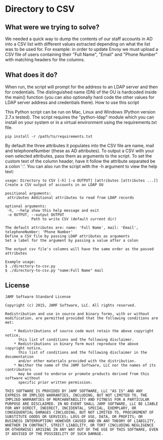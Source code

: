 # Directory to CSV

## What were we trying to solve?

We needed a quick way to dump the contents of our staff accounts in AD into a CSV list with different values extracted depending on what the list was to be used for. For example: in order to update Envoy we must upload a CSV file of users containing their "Full Name", "Email" and "Phone Number" with matching headers for the columns.

## What does it do?

When run, the script will prompt for the address to an LDAP server and then for credentials. The distinguished name (DN) of the OU is hardcoded inside the main() function (you can also optionally hard code the other values for LDAP server address and credentials there). 
How to use this script

This Python script can be run on Mac, Linux and Windows (Python version 2.7.x tested). The script requires the "python-ldap" module which you can install on your system or in a virtual environment using the requirements.txt file.

```
pip install -r /path/to/requirements.txt
``` 

By default the three attributes it populates into the CSV file are name, mail and telephoneNumber (these as AD attributes). To output a CSV with your own selected attributes, pass them as arguments to the script. To set the custom text of the column header, have it follow the attribute separated be a colon ':'.
You can also run the script with the -h argument to view the help text:

```
usage: Directory to CSV [-h] [-o OUTPUT] [attributes [attributes ...]]
Create a CSV output of accounts in an LDAP OU

positional arguments:
 attributes Additional attributes to read from LDAP records

optional arguments:
 -h, --help show this help message and exit
 -o OUTPUT, --output OUTPUT
            Path to write CSV (default current dir)

The default attributes are: name: 'Full Name', mail: 'Email', telephoneNumber: 'Phone Number'
Define a CSV file by passing LDAP attributes as arguments
Set a label for the argument by passing a value after a colon

The output csv file's columns will have the same order as the passed attributes

Example usage:
$ ./directory-to-csv.py
$ ./directory-to-csv.py "name:Full Name" mail
```

## License

```
JAMF Software Standard License

Copyright (c) 2015, JAMF Software, LLC. All rights reserved.

Redistribution and use in source and binary forms, with or without modification, are permitted provided that the following conditions are met:

    * Redistributions of source code must retain the above copyright notice,
      this list of conditions and the following disclaimer.
    * Redistributions in binary form must reproduce the above copyright notice,
      this list of conditions and the following disclaimer in the documentation
      and/or other materials provided with the distribution.
    * Neither the name of the JAMF Software, LLC nor the names of its contributors
      may be used to endorse or promote products derived from this software without
      specific prior written permission.

THIS SOFTWARE IS PROVIDED BY JAMF SOFTWARE, LLC "AS IS" AND ANY EXPRESS OR IMPLIED WARRANTIES, INCLUDING, BUT NOT LIMITED TO, THE IMPLIED WARRANTIES OF MERCHANTABILITY AND FITNESS FOR A PARTICULAR PURPOSE ARE DISCLAIMED. IN NO EVENT SHALL JAMF SOFTWARE, LLC BE LIABLE FOR ANY DIRECT, INDIRECT, INCIDENTAL, SPECIAL, EXEMPLARY, OR CONSEQUENTIAL DAMAGES (INCLUDING, BUT NOT LIMITED TO, PROCUREMENT OF SUBSTITUTE GOODS OR SERVICES; LOSS OF USE, DATA, OR PROFITS; OR BUSINESS INTERRUPTION) HOWEVER CAUSED AND ON ANY THEORY OF LIABILITY, WHETHER IN CONTRACT, STRICT LIABILITY, OR TORT (INCLUDING NEGLIGENCE OR OTHERWISE) ARISING IN ANY WAY OUT OF THE USE OF THIS SOFTWARE, EVEN IF ADVISED OF THE POSSIBILITY OF SUCH DAMAGE.
```
